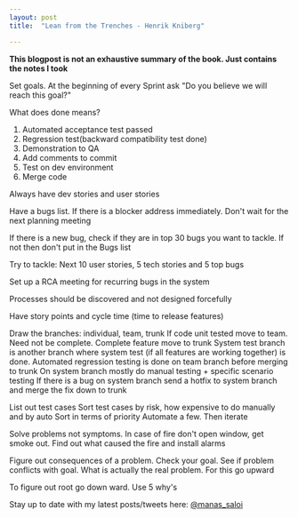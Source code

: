```yaml
---
layout: post
title:  "Lean from the Trenches - Henrik Kniberg"

---
```


**This blogpost is not an exhaustive summary of the book. Just contains the notes I took**  

Set goals. At the beginning of every Sprint ask "Do you believe we will reach this goal?"

What does done means?
1. Automated acceptance test passed
2. Regression test(backward compatibility test done)
3. Demonstration to QA
4. Add comments to commit
5. Test on dev environment
6. Merge code

Always have dev stories and user stories

Have a bugs list.
If there is a blocker address immediately. Don't wait for the next planning meeting

If there is a new bug, check if they are in top 30 bugs you want to tackle. If not then don't put in the Bugs list

Try to tackle: Next 10 user stories, 5 tech stories and 5 top bugs

Set up a RCA meeting for recurring bugs in the system

Processes should be discovered and not designed forcefully

Have story points and cycle time (time to release features)

Draw the branches: individual, team, trunk
If code unit tested move to team. Need not be complete. Complete feature move to trunk
System test branch is another branch where system test (if all features are working together) is done.
Automated regression testing is done  on team branch before merging to trunk
On system branch mostly do manual testing + specific scenario testing
If there is a bug on system branch send a hotfix to system branch and merge the fix down to trunk

List out test cases
Sort test cases by risk, how expensive to do manually and by auto
Sort in terms of priority
Automate a few. Then iterate

Solve problems not symptoms. In case of fire don't open window, get smoke out. Find out what caused the fire and install alarms

Figure out consequences of a problem. Check your goal. See if problem conflicts with goal. What is actually the real problem. For this go upward

To figure out root go down ward. Use 5 why's

Stay up to date with my latest posts/tweets here: [@manas_saloi](http://twitter.com/manas_saloi)
